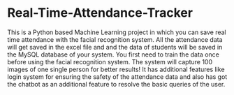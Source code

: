 # Real-Time-Attendance-Tracker
This is a Python based Machine Learning project in which you can save real time attendance with the facial recognition system. All the attendance data will get saved in the excel file and and the data of students will be saved in the MySQL database of your system. You first need to train the data once before using the facial recognition system. The system will capture 100 images of one single person for better results! It has additional features like login system for ensuring the safety of the attendance data and also has got the chatbot as an additional feature to resolve the basic queries of the user.

